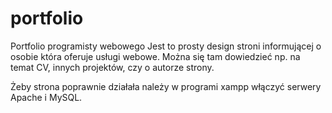 # portfolio
Portfolio programisty webowego
Jest to prosty design stroni informującej o osobie która oferuje usługi webowe. Można się tam dowiedzieć np. na temat CV, innych projektów, czy o autorze strony.


Żeby strona poprawnie działała należy w programi xampp włączyć serwery Apache i MySQL.
